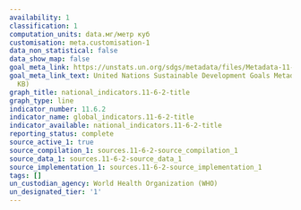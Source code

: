 ```yaml
---
availability: 1
classification: 1
computation_units: data.мг/метр куб
customisation: meta.customisation-1
data_non_statistical: false
data_show_map: false
goal_meta_link: https://unstats.un.org/sdgs/metadata/files/Metadata-11-06-02.pdf
goal_meta_link_text: United Nations Sustainable Development Goals Metadata (PDF 211
  KB)
graph_title: national_indicators.11-6-2-title
graph_type: line
indicator_number: 11.6.2
indicator_name: global_indicators.11-6-2-title
indicator_available: national_indicators.11-6-2-title
reporting_status: complete
source_active_1: true
source_compilation_1: sources.11-6-2-source_compilation_1
source_data_1: sources.11-6-2-source_data_1
source_implementation_1: sources.11-6-2-source_implementation_1
tags: []
un_custodian_agency: World Health Organization (WHO)
un_designated_tier: '1'
---
```

